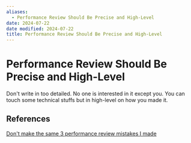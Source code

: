 ```yaml
---
aliases:
  - Performance Review Should Be Precise and High-Level
date: 2024-07-22
date modified: 2024-07-22
title: Performance Review Should Be Precise and High-Level
---
```


# Performance Review Should Be Precise and High-Level

Don't write in too detailed. No one is interested in it except you. You can touch some technical stuffs but in high-level on how you made it.

## References

[Don't make the same 3 performance review mistakes I made](https://careercutler.substack.com/i/127435388/mistake-being-way-too-verbose)
